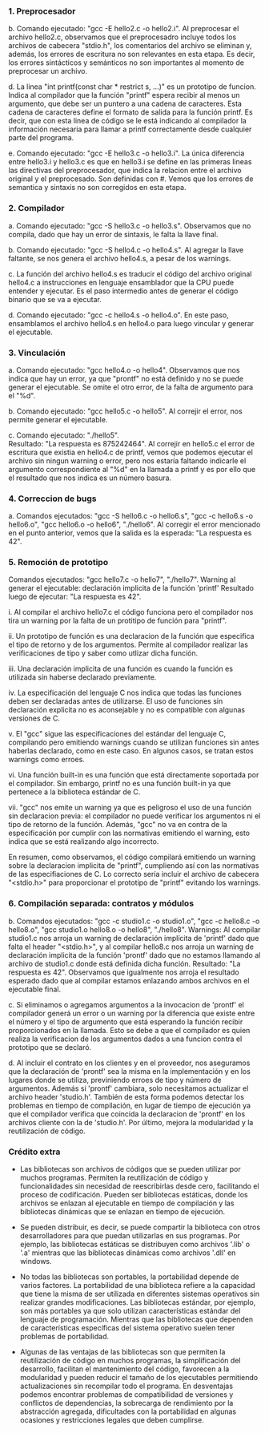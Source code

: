### 1. Preprocesador
b. Comando ejecutado: "gcc -E hello2.c -o hello2.i". 
Al preprocesar el archivo hello2.c, observamos que el preprocesadro incluye todos los archivos de cabecera "stdio.h", los comentarios del archivo se eliminan y, además, los errores de escritura no son relevantes en esta etapa. Es decir, los errores sintácticos y semánticos no son importantes al momento de preprocesar un archivo.

d. La linea "int printf(const char * restrict s, ...)" es un prototipo de funcion. Indica al compilador que la función "printf" espera recibir al menos un argumento, que debe ser un puntero a una cadena de caracteres. Esta cadena de caracteres define el formato de salida para la función printf. Es decir, que con esta linea de código se le está indicando al compilador la información necesaria para llamar a printf correctamente desde cualquier parte del programa.

e. Comando ejecutado: "gcc -E hello3.c -o hello3.i".
La única diferencia entre hello3.i y hello3.c es que en hello3.i  se define en las primeras lineas las directivas del preprocesador, que indica la relacion entre el archivo original y el preprocesado. Son definidas con #. Vemos que los errores de semantica y sintaxis no son corregidos en esta etapa.  

### 2. Compilador
a. Comando ejecutado: "gcc -S hello3.c -o hello3.s". 
Observamos que no compila, dado que hay un error de sintaxis, le falta la llave final.

b. Comando ejecutado: "gcc -S hello4.c -o hello4.s". 
Al agregar la llave faltante, se nos genera el archivo hello4.s, a pesar de los warnings.

c. La función del archivo hello4.s es traducir el código del archivo original hello4.c a instrucciones en lenguaje ensamblador que la CPU puede entender y ejecutar. Es el paso intermedio antes de generar el código binario que se va a ejecutar.

d. Comando ejecutado: "gcc -c hello4.s -o hello4.o".
En este paso, ensamblamos el archivo hello4.s en hello4.o para luego vincular y generar el ejecutable. 

### 3. Vinculación
a. Comando ejecutado: "gcc hello4.o -o hello4".
Observamos que nos indica que hay un error, ya que "prontf" no está definido y no se puede generar el ejecutable. Se omite el otro error, de la falta de argumento para el "%d".

b. Comando ejecutado: "gcc hello5.c -o  hello5".
Al correjir el error, nos permite generar el ejecutable.

c.  Comando ejecutado: "./hello5".   
    Resultado: "La respuesta es 875242464".
Al correjir en hello5.c el error de escritura que existia en hello4.c de printf, vemos que podemos ejecutar el archivo sin ningun warning o error, pero nos estaría faltando indicarle el argumento correspondiente al "%d" en la llamada a printf y es por ello que el resultado que nos indica es un número basura.

### 4. Correccion de bugs
a. Comandos ejecutados: "gcc -S hello6.c -o hello6.s", "gcc -c hello6.s -o hello6.o", "gcc hello6.o -o hello6", "./hello6". 
Al corregir el error mencionado en el punto anterior, vemos que la salida es la esperada: "La respuesta es 42".

### 5. Remoción de prototipo
Comandos ejecutados: "gcc hello7.c -o  hello7", "./hello7".
Warning al generar el ejecutable: declaración implicita de la función 'printf'
Resultado luego de ejecutar: "La respuesta es 42".

i. Al compilar el archivo  hello7.c el código funciona pero el compilador nos tira un warning por la falta de un protitipo de función para "printf".

ii. Un prototipo de función es una declaracion de la función que especifica el tipo de retorno y de los argumentos. Permite al compilador realizar las verificaciones de tipo y saber como utlizar dicha función.

iii. Una declaración implicita de una función es cuando la función es utilizada sin haberse declarado previamente. 

iv. La especificación del lenguaje C nos indica que todas las funciones deben ser declaradas antes de utilizarse. El uso de funciones sin declaración explicita no es aconsejable y no es compatible con algunas versiones de C.

v. El "gcc" sigue las especificaciones del estándar del lenguaje C, compilando pero emitiendo warnings cuando se utilizan funciones sin antes haberlas declarado, como en este caso. En algunos casos, se tratan estos warnings como erroes.

vi. Una función built-in es una función que está directamente soportada por el compilador. Sin embargo, printf no es una función built-in ya que pertenece a la biblioteca estándar de C.

vii. "gcc" nos emite un warning ya que es peligroso el uso de una función sin declaracion previa: el compilador no puede verificar los argumentos ni el tipo de retorno de la función. Además, "gcc" no va en contra de la especificación por cumplir con las normativas emitiendo el warning, esto indica que se está realizando algo incorrecto.

En resumen, como observamos, el código compilará emitiendo un warning sobre la declaracion implicita de "printf", cumpliendo así con las normativas de las especifiaciones de C. Lo correcto sería incluir el archivo de cabecera "<stdio.h>" para proporcionar el prototipo de "printf" evitando los warnings.

### 6. Compilación separada: contratos y módulos
b.  Comandos ejecutados: "gcc -c studio1.c -o studio1.o", "gcc -c hello8.c -o hello8.o", "gcc studio1.o hello8.o -o hello8", "./hello8".
    Warnings: Al compilar studio1.c nos arroja un warning de declaración implícita de 'printf' dado que falta el header "<stdio.h>", y al compilar hello8.c nos arroja un warning de declaración implicita de la función 'prontf' dado que no estamos llamando al archivo de studio1.c donde está definida dicha función.
    Resultado: "La respuesta es 42".
Observamos que igualmente nos arroja el resultado esperado dado que al compilar estamos enlazando ambos archivos en el ejecutable final.

c. Si eliminamos o agregamos argumentos a la invocacion de 'prontf' el compilador generá un error o un warning por la diferencia que existe entre el número y el tipo de argumento que está esperando la función recibir proporcionados en la llamada. Esto se debe a que el compilador es quien realiza la verificacion de los argumentos dados a una funcion contra el prototipo que se declaró.

d. Al incluir el contrato en los clientes y en el proveedor, nos aseguramos que la declaración de 'prontf' sea la misma en la implementación y en los lugares donde se utiliza, previniendo erroes de tipo y número de argumentos. Además si 'prontf' cambiara, solo necesitamos actualizar el archivo header 'studio.h'. También de esta forma podemos detectar los problemas en tiempo de compilación, en lugar de tiempo de ejecución ya que el compilador verifica que coincida la declaracion de 'prontf' en los archivos cliente con la de 'studio.h'. Por último, mejora la modularidad y la reutilización de código.

### Crédito extra

- Las bibliotecas son archivos de códigos que se pueden utilizar por muchos programas. Permiten la reutilización de código y funcionalidades sin necesidad de reescribirlas desde cero, facilitando el proceso de codificación. Pueden ser bibliotecas estáticas, donde los archivos se enlazan al ejecutable en tiempo de compilación y las bibliotecas dinámicas que se enlazan en tiempo de ejecución.

- Se pueden distribuir, es decir, se puede compartir la biblioteca con otros desarrolladores para que puedan utilizarlas en sus programas. Por ejemplo, las bibliotecas estáticas se distribuyen como archivos '.lib' o '.a' mientras que las bibliotecas dinámicas como archivos '.dll' en windows.

- No todas las bibliotecas son portables, la portabilidad depende de varios factores. La portabilidad de una biblioteca refiere a la capacidad que tiene la misma de ser utilizada en diferentes sistemas operativos sin realizar grandes modificaciones. Las bibliotecas estándar, por ejemplo, son más portables ya que solo utilizan características estándar del lenguaje de programación. Mientras que las bibliotecas que dependen de características específicas del sistema operativo suelen tener problemas de portabilidad.

- Algunas de las ventajas de las bibliotecas son que permiten la reutilización de código en muchos programas, la          simplificación del desarrollo, facilitan el mantenimiento del código, favorecen a la modularidad y pueden reducir el tamaño de los ejecutables permitiendo actualizaciones sin recompilar todo el programa.
En desventajas podemos encontrar problemas de compatibilidad de versiones y conflictos de dependencias, la sobrecarga de rendimiento por la abstracción agregada, dificultades con la portabilidad en algunas ocasiones y restricciones legales que deben cumplirse.